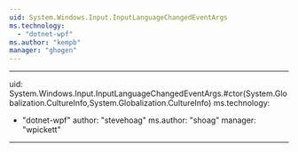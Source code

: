 ```yaml
---
uid: System.Windows.Input.InputLanguageChangedEventArgs
ms.technology: 
  - "dotnet-wpf"
ms.author: "kempb"
manager: "ghogen"
---
```


---
uid: System.Windows.Input.InputLanguageChangedEventArgs.#ctor(System.Globalization.CultureInfo,System.Globalization.CultureInfo)
ms.technology: 
  - "dotnet-wpf"
author: "stevehoag"
ms.author: "shoag"
manager: "wpickett"
---
